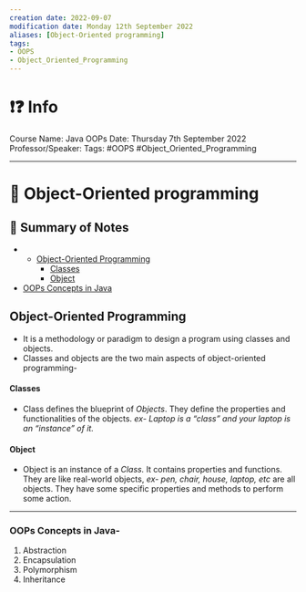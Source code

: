 ```yaml
---
creation date: 2022-09-07
modification date: Monday 12th September 2022
aliases: [Object-Oriented programming]
tags:
- OOPS
- Object_Oriented_Programming 
---
```



# ❗❓ Info
Course Name: Java OOPs
Date: Thursday 7th September 2022
Professor/Speaker: 
Tags: #OOPS #Object_Oriented_Programming 


---
# 📑 Object-Oriented programming

## 📃 Summary of Notes
-   - [Object-Oriented Programming](#object-oriented-programming)
      - [Classes](#classes)
      - [Object](#object)
  - [OOPs Concepts in Java](#oops-concepts-in-java)

## Object-Oriented Programming
- It is a methodology or paradigm to design a program using classes and objects.
- Classes and objects are the two main aspects of object-oriented programming-

#### Classes
- Class defines the blueprint of *Objects*. They define the properties and functionalities of the objects. *ex- Laptop is a “class” and your laptop is an “instance” of it.*

#### Object 
- Object is an instance of a *Class.* It contains properties and functions. They are like real-world objects, *ex- pen, chair, house, laptop, etc* are all objects. They have some specific properties and methods to perform some action.

---

### OOPs Concepts in Java-
1.	Abstraction
2.	Encapsulation
3.	Polymorphism
4.	Inheritance
